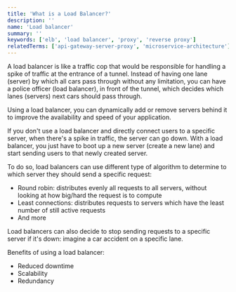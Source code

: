 ```yaml
---
title: 'What is a Load Balancer?'
description: ''
name: 'Load balancer'
summary: ''
keywords: ['elb', 'load balancer', 'proxy', 'reverse proxy']
relatedTerms: ['api-gateway-server-proxy', 'microservice-architecture']
---
```


A load balancer is like a traffic cop that would be responsible for handling a spike of traffic at the entrance of a tunnel. Instead of having one lane (server) by which all cars pass through without any limitation, you can have a police officer (load balancer), in front of the tunnel, which decides which lanes (servers) next cars should pass through.

Using a load balancer, you can dynamically add or remove servers behind it to improve the availability and speed of your application.

If you don't use a load balancer and directly connect users to a specific server, when there's a spike in traffic, the server can go down. With a load balancer, you just have to boot up a new server (create a new lane) and start sending users to that newly created server.

To do so, load balancers can use different type of algorithm to determine to which server they should send a specific request:

- Round robin: distributes evenly all requests to all servers, without looking at how big/hard the request is to compute
- Least connections: distributes requests to servers which have the least number of still active requests
- And more

Load balancers can also decide to stop sending requests to a specific server if it's down: imagine a car accident on a specific lane.

Benefits of using a load balancer:

- Reduced downtime
- Scalability
- Redundancy
